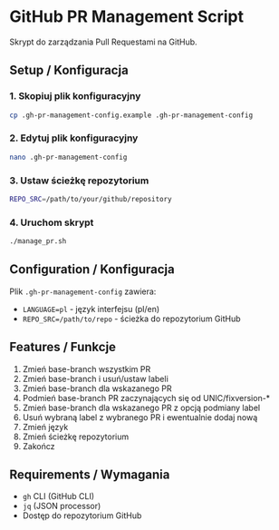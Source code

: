 # GitHub PR Management Script

Skrypt do zarządzania Pull Requestami na GitHub.

## Setup / Konfiguracja

### 1. Skopiuj plik konfiguracyjny

```bash
cp .gh-pr-management-config.example .gh-pr-management-config
```

### 2. Edytuj plik konfiguracyjny

```bash
nano .gh-pr-management-config
```

### 3. Ustaw ścieżkę repozytorium

```bash
REPO_SRC=/path/to/your/github/repository
```

### 4. Uruchom skrypt

```bash
./manage_pr.sh
```

## Configuration / Konfiguracja

Plik `.gh-pr-management-config` zawiera:

- `LANGUAGE=pl` - język interfejsu (pl/en)
- `REPO_SRC=/path/to/repo` - ścieżka do repozytorium GitHub

## Features / Funkcje

1. Zmień base-branch wszystkim PR
2. Zmień base-branch i usuń/ustaw labeli
3. Zmień base-branch dla wskazanego PR
4. Podmień base-branch PR zaczynających się od UNIC/fixversion-\*
5. Zmień base-branch dla wskazanego PR z opcją podmiany label
6. Usuń wybraną label z wybranego PR i ewentualnie dodaj nową
7. Zmień język
8. Zmień ścieżkę repozytorium
9. Zakończ

## Requirements / Wymagania

- `gh` CLI (GitHub CLI)
- `jq` (JSON processor)
- Dostęp do repozytorium GitHub
